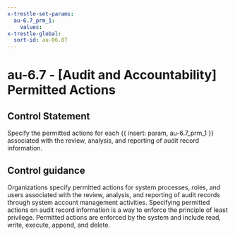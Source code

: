 ```yaml
---
x-trestle-set-params:
  au-6.7_prm_1:
    values:
x-trestle-global:
  sort-id: au-06.07
---
```


# au-6.7 - \[Audit and Accountability\] Permitted Actions

## Control Statement

Specify the permitted actions for each {{ insert: param, au-6.7_prm_1 }} associated with the review, analysis, and reporting of audit record information.

## Control guidance

Organizations specify permitted actions for system processes, roles, and users associated with the review, analysis, and reporting of audit records through system account management activities. Specifying permitted actions on audit record information is a way to enforce the principle of least privilege. Permitted actions are enforced by the system and include read, write, execute, append, and delete.
